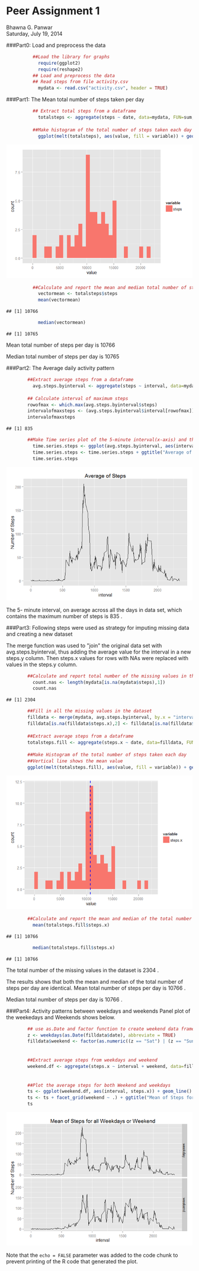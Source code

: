 # Peer Assignment 1
Bhawna G. Panwar  
Saturday, July 19, 2014  

###Part0: Load and preprocess the data

```r
          ##Load the library for graphs    
            require(ggplot2)
            require(reshape2)
          ## Load and preprocess the data
          ## Read steps from file activity.csv 
            mydata <- read.csv("activity.csv", header = TRUE)
```
###Part1: The Mean total number of steps taken per day


```r
          ## Extract total steps from a dataframe
            totalsteps <- aggregate(steps ~ date, data=mydata, FUN=sum, na.rm=TRUE)

          ##Make histogram of the total number of steps taken each day
            ggplot(melt(totalsteps), aes(value, fill = variable)) + geom_histogram(position = "dodge") 
```

![plot of chunk part1](./PA1_template_files/figure-html/part1.png) 

```r
          ##Calculate and report the mean and median total number of steps taken each day
            vectormean <- totalsteps$steps
            mean(vectormean)
```

```
## [1] 10766
```

```r
            median(vectormean)
```

```
## [1] 10765
```

Mean total number of steps per day is 10766

Median total number of steps per day is 10765

###Part2: The Average daily activity pattern


```r
        ##Extract average steps from a dataframe
          avg.steps.byinterval <- aggregate(steps ~ interval, data=mydata, FUN=mean, na.rm=TRUE)

        ## Calculate interval of maximum steps  
        rowofmax <- which.max(avg.steps.byinterval$steps)
        intervalofmaxsteps <- (avg.steps.byinterval$interval[rowofmax])
        intervalofmaxsteps
```

```
## [1] 835
```

```r
        ##Make Time series plot of the 5-minute interval(x-axis) and the average number of steps.
          time.series.steps <- ggplot(avg.steps.byinterval, aes(interval, steps)) + geom_line()
          time.series.steps <- time.series.steps + ggtitle("Average of Steps") + scale_y_continuous(name= "Number of Steps")
          time.series.steps
```

![plot of chunk part2](./PA1_template_files/figure-html/part2.png) 

The 5- minute interval, on average across all the days in data set, which contains the maximum number of steps is 835 .

###Part3: Following steps were used as strategy for imputing missing data and creating a new dataset

The merge function was used to "join" the original data set with avg.steps.byinterval, thus adding the average value for the interval in a new steps.y column. Then steps.x values for rows with NAs were replaced with values in the steps.y column.




```r
        ##Calculate and report total number of the missing values in the dataset
          count.nas <- length(mydata[is.na(mydata$steps),1])
          count.nas
```

```
## [1] 2304
```

```r
        ##Fill in all the missing values in the dataset
        filldata <- merge(mydata, avg.steps.byinterval, by.x = "interval", by.y = "interval")
        filldata[is.na(filldata$steps.x),2] <- filldata[is.na(filldata$steps.x),4]
      
        ##Extract average steps from a dataframe
        totalsteps.fill <- aggregate(steps.x ~ date, data=filldata, FUN=sum)

        ##Make Histogram of the total number of steps taken each day
        ##Vertical line shows the mean value
        ggplot(melt(totalsteps.fill), aes(value, fill = variable)) + geom_histogram(position = "dodge") + geom_vline(aes(xintercept=median(value)),color="blue", linetype="dashed", size=1)
```

![plot of chunk part3](./PA1_template_files/figure-html/part3.png) 

```r
        ##Calculate and report the mean and median of the total number of steps per day.
          mean(totalsteps.fill$steps.x)
```

```
## [1] 10766
```

```r
          median(totalsteps.fill$steps.x)
```

```
## [1] 10766
```
The total number of the missing values in the dataset is 2304 .

The results shows that both the mean and median of the total number of steps per day are identical. 
Mean total number of steps per day is 10766 .

Median total number of steps per day is 10766 .
         


###Part4: Activity patterns between weekdays and weekends
  Panel plot of the weekedays and Weekends shows below.

```r
        ## use as.Date and factor function to create weekend data frame      
        z <- weekdays(as.Date(filldata$date), abbreviate = TRUE)
        filldata$weekend <- factor(as.numeric((z == "Sat") | (z == "Sun")), labels = c("weekday", "weekend"))
    

        ##Extract average steps from weekdays and weekend
        weekend.df <- aggregate(steps.x ~ interval + weekend, data=filldata, FUN=mean)
        

        ##Plot the average steps for both Weekend and weekdays
        ts <- ggplot(weekend.df, aes(interval, steps.x)) + geom_line()
        ts <- ts + facet_grid(weekend ~ .) + ggtitle("Mean of Steps for all Weekdays or Weekend") + scale_y_continuous(name= "Number of Steps")
        ts
```

![plot of chunk part4](./PA1_template_files/figure-html/part4.png) 

Note that the `echo = FALSE` parameter was added to the code chunk to prevent printing of the R code that generated the plot.
